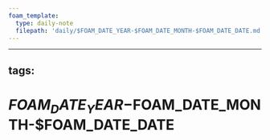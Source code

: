 ```yaml
---
foam_template:
  type: daily-note
  filepath: 'daily/$FOAM_DATE_YEAR-$FOAM_DATE_MONTH-$FOAM_DATE_DATE.md'
---
```


---
tags:
---

# $FOAM_DATE_YEAR-$FOAM_DATE_MONTH-$FOAM_DATE_DATE

